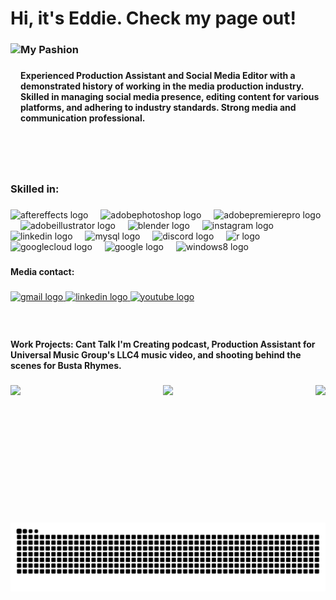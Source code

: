 <h1 align="left">Hi, it's Eddie. Check my page out!</h1>

###

<img align="left" height="200" src="https://github.com/EdwardFeliciano/Read-Me/blob/main/IMG_4763.jpg?raw=true"  />

###

<h3 align="left">My Pashion</h3>

###

<h4 align="left">Experienced Production Assistant and Social Media Editor with a demonstrated history of working in the media production industry. Skilled in managing social media presence, editing content for various platforms, and adhering to industry standards. Strong media and communication professional.</h4>

###

<br clear="both">

<h3 align="left">Skilled in:</h3>

###

<div align="left">
  <img src="https://cdn.jsdelivr.net/gh/devicons/devicon/icons/aftereffects/aftereffects-original.svg" height="30" alt="aftereffects logo"  />
  <img width="12" />
  <img src="https://skillicons.dev/icons?i=ps" height="30" alt="adobephotoshop logo"  />
  <img width="12" />
  <img src="https://skillicons.dev/icons?i=pr" height="30" alt="adobepremierepro logo"  />
  <img width="12" />
  <img src="https://skillicons.dev/icons?i=ai" height="30" alt="adobeillustrator logo"  />
  <img width="12" />
  <img src="https://skillicons.dev/icons?i=blender" height="30" alt="blender logo"  />
  <img width="12" />
  <img src="https://cdn.simpleicons.org/instagram/E4405F" height="30" alt="instagram logo"  />
  <img width="12" />
  <img src="https://skillicons.dev/icons?i=linkedin" height="30" alt="linkedin logo"  />
  <img width="12" />
  <img src="https://cdn.simpleicons.org/mysql/4479A1" height="30" alt="mysql logo"  />
  <img width="12" />
  <img src="https://cdn.simpleicons.org/discord/5865F2" height="30" alt="discord logo"  />
  <img width="12" />
  <img src="https://cdn.simpleicons.org/r/276DC3" height="30" alt="r logo"  />
  <img width="12" />
  <img src="https://cdn.jsdelivr.net/gh/devicons/devicon/icons/googlecloud/googlecloud-original.svg" height="30" alt="googlecloud logo"  />
  <img width="12" />
  <img src="https://cdn.jsdelivr.net/gh/devicons/devicon/icons/google/google-original.svg" height="30" alt="google logo"  />
  <img width="12" />
  <img src="https://cdn.jsdelivr.net/gh/devicons/devicon/icons/windows8/windows8-original.svg" height="30" alt="windows8 logo"  />
</div>

###

<h4 align="left">Media contact:</h4>

###

<div align="left">
  <a href="mailto:eddiefeliciano13@gmail.com" target="_blank">
    <img src="https://img.shields.io/static/v1?message=Gmail&logo=gmail&label=&color=D14836&logoColor=white&labelColor=&style=for-the-badge" height="35" alt="gmail logo"  />
  </a>
  <a href="https://www.linkedin.com/in/edward-feliciano1/" target="_blank">
    <img src="https://img.shields.io/static/v1?message=LinkedIn&logo=linkedin&label=&color=0077B5&logoColor=white&labelColor=&style=for-the-badge" height="35" alt="linkedin logo"  />
  </a>
  <a href="https://www.youtube.com/@WaveChange" target="_blank">
    <img src="https://img.shields.io/static/v1?message=Youtube&logo=youtube&label=&color=FF0000&logoColor=white&labelColor=&style=for-the-badge" height="35" alt="youtube logo"  />
  </a>
</div>

###

<br clear="both">

<h4 align="left">Work Projects: Cant Talk I'm Creating podcast, Production Assistant for Universal Music Group's LLC4 music video, and shooting behind the scenes for Busta Rhymes.</h4>

###

<img align="left" height="220" src="https://github.com/EdwardFeliciano/Read-Me/blob/main/IMG_7112.jpg?raw=true"  />

###

<img align="right" height="200" src="https://github.com/EdwardFeliciano/Read-Me/blob/main/LinkedIn%20post.gif?raw=true"  />

###

<div align="center">
  <img height="200" src="https://github.com/EdwardFeliciano/Read-Me/blob/main/IMG_7115.jpg?raw=true"  />
</div>

###

<img src="https://raw.githubusercontent.com/EdwardFeliciano/EdwardFeliciano/output/snake.svg" alt="Snake animation" />

###
